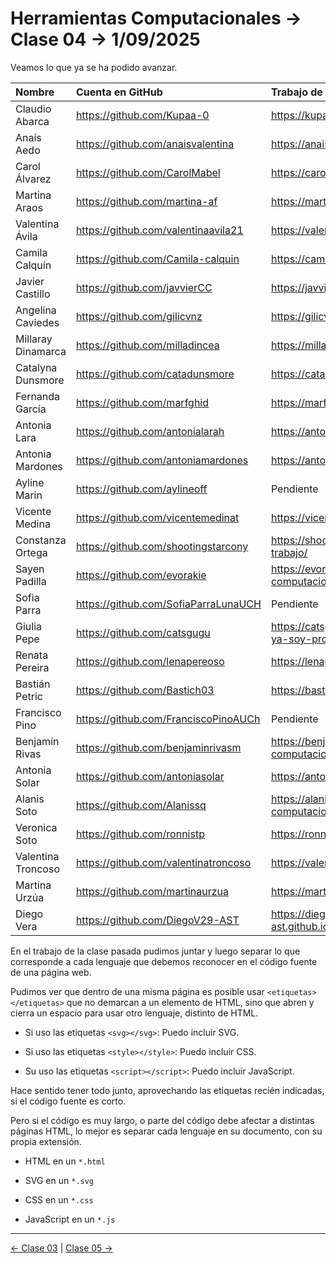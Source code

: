 # Herramientas Computacionales → Clase 04 → 1/09/2025

Veamos lo que ya se ha podido avanzar.

| Nombre | Cuenta en GitHub | Trabajo de la clase pasada |
| :--------------- | :--------------- | :--------------- |
| Claudio Abarca | https://github.com/Kupaa-0 | https://kupaa-0.github.io/Clase-2/ |
| Anaís Aedo | https://github.com/anaisvalentina | https://anaisvalentina.github.io/Clase-2/ |
| Carol Álvarez | https://github.com/CarolMabel | https://carolmabel.github.io/clase2/ |
| Martina Araos | https://github.com/martina-af | https://martina-af.github.io/clase-3/ |
| Valentina Ávila | https://github.com/valentinaavila21 | https://valentinaavila21.github.io/mi_segunda_web/ |
| Camila Calquín | https://github.com/Camila-calquin | https://camila-calquin.github.io/Segundo-trabajo/ |
| Javier Castillo | https://github.com/javvierCC | https://javviercc.github.io/segunda-vez-mish/ |
| Angelina Caviedes | https://github.com/gilicvnz | https://gilicvnz.github.io/segunda_vez/ |
| Millaray Dinamarca | https://github.com/milladincea | https://milladincea.github.io/segundavezmillantitos/ |
| Catalyna Dunsmore | https://github.com/catadunsmore | https://catadunsmore.github.io/Clase-2/ |
| Fernanda García | https://github.com/marfghid | https://marfghid.github.io/hercom-02/ |
| Antonia Lara | https://github.com/antonialarah | https://antonialarah.github.io/clase-2/ |
| Antonia Mardones | https://github.com/antoniamardones | https://antoniamardones.github.io/clase-2/ |
| Ayline Marín | https://github.com/aylineoff | Pendiente |
| Vicente Medina | https://github.com/vicentemedinat | https://vicentemedinat.github.io/Clase_2/ |
| Constanza Ortega | https://github.com/shootingstarcony | https://shootingstarcony.github.io/Segundo-trabajo/ |
| Sayen Padilla | https://github.com/evorakie | https://evorakie.github.io/03-herramientas-computacionales/ |
| Sofia Parra | https://github.com/SofiaParraLunaUCH | Pendiente |
| Giulia Pepe | https://github.com/catsgugu | https://catsgugu.github.io/Mi-segundo-post-jaja-ya-soy-pro/ |
| Renata Pereira | https://github.com/lenapereoso | https://lenapereoso.github.io/oli-2/ |
| Bastián Petric | https://github.com/Bastich03 | https://bastich03.github.io/Clase_25_08/ |
| Francisco Pino | https://github.com/FranciscoPinoAUCh | Pendiente |
| Benjamín Rivas | https://github.com/benjaminrivasm | https://benjaminrivasm.github.io/herramientas-computacionales/clase-03/ |
| Antonia Solar | https://github.com/antoniasolar | https://antoniasolar.github.io/clase-2/ |
| Alanis Soto | https://github.com/Alanissq | https://alanissq.github.io/herramientas-computacionales-2/ |
| Veronica Soto | https://github.com/ronnistp | https://ronnistp.github.io/clase-03-herramientas/ |
| Valentina Troncoso | https://github.com/valentinatroncoso | https://valentinatroncoso.github.io/clase-2/ |
| Martina Urzúa | https://github.com/martinaurzua | https://martinaurzua.github.io/mi-segunda-vez/ |
| Diego Vera | https://github.com/DiegoV29-AST | https://diegov29-ast.github.io/clase_2_otra_vez_waos/ |

En el trabajo de la clase pasada pudimos juntar y luego separar lo que corresponde a cada lenguaje que debemos reconocer en el código fuente de una página web. 

Pudimos ver que dentro de una misma página es posible usar `<etiquetas></etiquetas>` que no demarcan a un elemento de HTML, sino que abren y cierra un espacio para usar otro lenguaje, distinto de HTML.

- Si uso las etiquetas `<svg></svg>`: Puedo incluir SVG.

- Si uso las etiquetas `<style></style>`: Puedo incluir CSS.

- Su uso las etiquetas `<script></script>`: Puedo incluir JavaScript.

Hace sentido tener todo junto, aprovechando las etiquetas recién indicadas, si el código fuente es corto. 

Pero si el código es muy largo, o parte del código debe afectar a distintas páginas HTML, lo mejor es separar cada lenguaje en su documento, con su propia extensión. 

- HTML en un `*.html`

- SVG en un `*.svg`

- CSS en un `*.css`

- JavaScript en un `*.js`

- - - - - - - -

[← Clase 03](https://github.com/profesorfaco/herramientas/tree/main/clase-03) | [Clase 05 →](https://github.com/profesorfaco/herramientas/tree/main/clase-05)



